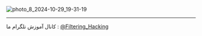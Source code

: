 ![photo_8_2024-10-29_19-31-19](https://github.com/user-attachments/assets/b22c8a76-532a-4082-a08d-b4280f0216a7)

--------------------
کانال آموزش تلگرام ما :
[@Filtering_Hacking](https://t.me/Filtering_Hacking)
